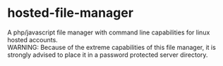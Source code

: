 hosted-file-manager
===================

A php/javascript file manager with command line capabilities for linux hosted accounts.  
WARNING: Because of the extreme capabilities of this file manager, it is strongly advised to place it in a password protected server directory.
